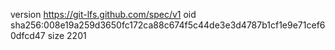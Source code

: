 version https://git-lfs.github.com/spec/v1
oid sha256:008e19a259d3650fc172ca88c674f5c44de3e3d4787b1cf1e9e71cef60dfcd47
size 2201
